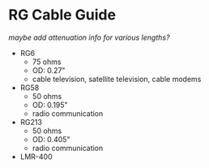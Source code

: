 # RG Cable Guide

*maybe add attenuation info for various lengths?*

* RG6
	* 75 ohms
	* OD: 0.27"
	* cable television, satellite television, cable modems
* RG58
	* 50 ohms
	* OD: 0.195"
	* radio communication
* RG213
	* 50 ohms
	* OD: 0.405"
	* radio communication
* LMR-400